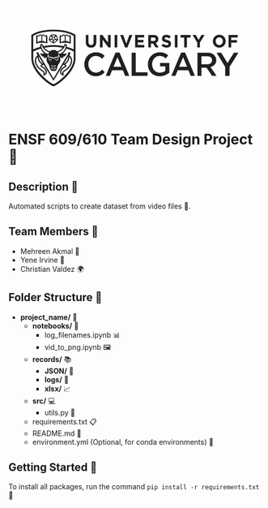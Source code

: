 ![UofC logo](./pictures/uofc_logo-black.jpg)

# ENSF 609/610 Team Design Project 🚀

## Description 📝

Automated scripts to create dataset from video files 🎥.

## Team Members 👥

- Mehreen Akmal 🌟
- Yene Irvine 💫
- Christian Valdez 🌍

## Folder Structure 📂

- **project_name/** 📁
  - **notebooks/** 📓
    - log_filenames.ipynb 📊
    - vid_to_png.ipynb 🖼️
  - **records/** 📚
    - **JSON/** 📄
    - **logs/** 📜
    - **xlsx/** 📈
  - **src/** 💻
    - utils.py 🔧
  - requirements.txt 📋
  - README.md 📖
  - environment.yml (Optional, for conda environments) 🌱

## Getting Started 🌟

To install all packages, run the command `pip install -r requirements.txt` 💼
